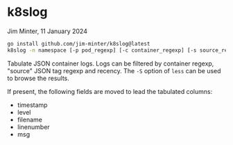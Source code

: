 # k8slog

Jim Minter, 11 January 2024

```sh
go install github.com/jim-minter/k8slog@latest
k8slog -n namespace [-p pod_regexp] [-c container_regexp] [-s source_regexp] [-since duration] | less -S
```

Tabulate JSON container logs.  Logs can be filtered by container regexp, "source" JSON tag regexp and recency.  The `-S` option of `less` can be used to browse the results.

If present, the following fields are moved to lead the tabulated columns:
- timestamp
- level
- filename
- linenumber
- msg
